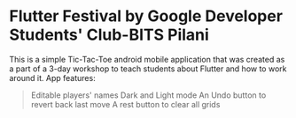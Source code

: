 # Flutter Festival by Google Developer Students' Club-BITS Pilani

This is a simple Tic-Tac-Toe android mobile application that was created as a part of a 3-day workshop to teach students about Flutter and how to work around it.
App features:
  > Editable players' names
  > Dark and Light mode
  > An Undo button to revert back last move
  > A rest button to clear all grids
